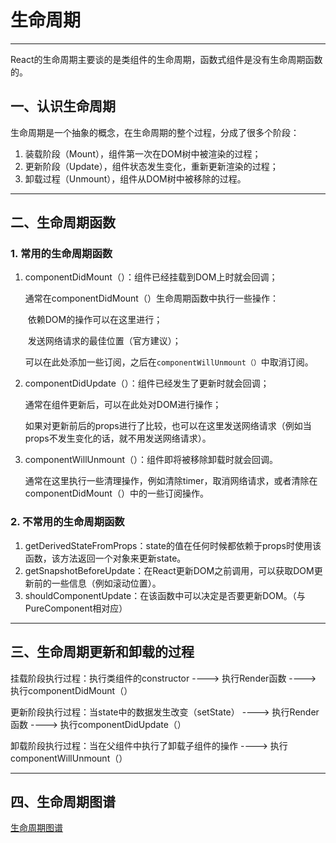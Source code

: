 # 生命周期

---

React的生命周期主要谈的是类组件的生命周期，函数式组件是没有生命周期函数的。

## 一、认识生命周期

生命周期是一个抽象的概念，在生命周期的整个过程，分成了很多个阶段：

1. 装载阶段（Mount），组件第一次在DOM树中被渲染的过程；
2. 更新阶段（Update），组件状态发生变化，重新更新渲染的过程；
3. 卸载过程（Unmount），组件从DOM树中被移除的过程。

---

## 二、生命周期函数

### 1. 常用的生命周期函数

1. componentDidMount（）：组件已经挂载到DOM上时就会回调；

   通常在componentDidMount（）生命周期函数中执行一些操作：

   ​	依赖DOM的操作可以在这里进行；

   ​	发送网络请求的最佳位置（官方建议）；

   ​	可以在此处添加一些订阅，之后在`componentWillUnmount（）`中取消订阅。

2. componentDidUpdate（）：组件已经发生了更新时就会回调；

   通常在组件更新后，可以在此处对DOM进行操作；

   如果对更新前后的props进行了比较，也可以在这里发送网络请求（例如当props不发生变化的话，就不用发送网络请求）。

3. componentWillUnmount（）：组件即将被移除卸载时就会回调。

   通常在这里执行一些清理操作，例如清除timer，取消网络请求，或者清除在componentDidMount（）中的一些订阅操作。

### 2. 不常用的生命周期函数

1. getDerivedStateFromProps：state的值在任何时候都依赖于props时使用该函数，该方法返回一个对象来更新state。
2. getSnapshotBeforeUpdate：在React更新DOM之前调用，可以获取DOM更新前的一些信息（例如滚动位置）。
3. shouldComponentUpdate：在该函数中可以决定是否要更新DOM。（与PureComponent相对应）

---

## 三、生命周期更新和卸载的过程

挂载阶段执行过程：执行类组件的constructor    ---->    执行Render函数    ---->    执行componentDidMount（）

更新阶段执行过程：当state中的数据发生改变（setState）    ---->    执行Render函数    ---->    执行componentDidUpdate（）

卸载阶段执行过程：当在父组件中执行了卸载子组件的操作    ---->    执行componentWillUnmount（）

---

## 四、生命周期图谱

[生命周期图谱](https://projects.wojtekmaj.pl/react-lifecycle-methods-diagram)